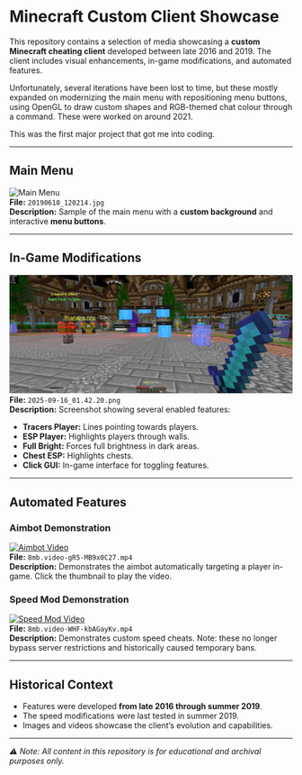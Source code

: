 # Minecraft Custom Client Showcase

This repository contains a selection of media showcasing a **custom Minecraft cheating client** developed between late 2016 and 2019. The client includes visual enhancements, in-game modifications, and automated features.

Unfortunately, several iterations have been lost to time, but these mostly expanded on modernizing the main menu with repositioning menu buttons, using OpenGL to draw custom shapes and RGB-themed chat colour through a command. These were worked on around 2021.

This was the first major project that got me into coding.

---

## Main Menu

![Main Menu](20190610_120214.jpg)  
**File:** `20190610_120214.jpg`  
**Description:** Sample of the main menu with a **custom background** and interactive **menu buttons**.

---

## In-Game Modifications

![In-Game Mods](2025-09-16_01.42.20.png)  
**File:** `2025-09-16_01.42.20.png`  
**Description:** Screenshot showing several enabled features:
- **Tracers Player:** Lines pointing towards players.  
- **ESP Player:** Highlights players through walls.  
- **Full Bright:** Forces full brightness in dark areas.  
- **Chest ESP:** Highlights chests.  
- **Click GUI:** In-game interface for toggling features.

---

## Automated Features

### Aimbot Demonstration
[![Aimbot Video](https://img.youtube.com/vi/gR5-MB9x0C27/0.jpg)](8mb.video-gR5-MB9x0C27.mp4)  
**File:** `8mb.video-gR5-MB9x0C27.mp4`  
**Description:** Demonstrates the aimbot automatically targeting a player in-game. Click the thumbnail to play the video.

### Speed Mod Demonstration
[![Speed Mod Video](https://img.youtube.com/vi/kbAGayKv/0.jpg)](8mb.video-WHF-kbAGayKv.mp4)  
**File:** `8mb.video-WHF-kbAGayKv.mp4`  
**Description:** Demonstrates custom speed cheats. Note: these no longer bypass server restrictions and historically caused temporary bans.

---

## Historical Context
- Features were developed **from late 2016 through summer 2019**.  
- The speed modifications were last tested in summer 2019.  
- Images and videos showcase the client’s evolution and capabilities.

---

*⚠️ Note: All content in this repository is for educational and archival purposes only.*
